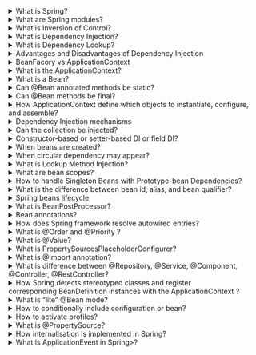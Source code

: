 <details>
  <summary>What is Spring?</summary>
Spring is a framework for building Java applications that contains a lot of different modules that can be added or not depending on needs. 
The key feature of the Spring framework is the inversion of control.
</details>

<details>
  <summary>What are Spring modules?</summary>
  
  - Spring Core container
  - Spring AOP
  - Spring Web
  - Spring Test
  - Spring Security, etc.
</details>


<details>
  <summary>What is Inversion of Control?</summary>
  It is the design principle when the dependent part is not responsible for creating and managing its dependencies. 
</details>

<details>
  <summary>What is Dependency Injection?</summary>
  DI is a form of IoC when an IoC container injects dependencies into dependent parts.
</details>

<details>
  <summary>What is Dependency Lookup?</summary>
  It's a form of IoC when the dependent part looks for dependencies.
</details>

<details>
  <summary>Advantages and Disadvantages of Dependency Injection</summary>
  
  Advantages:
  - low coupling
  - reusability of code
  - readability and maintainability
  - easy testing
    
  Disadvantages:
  - increase complexity, especially in small apps
  - runtime errors
</details>

<details>
  <summary>BeanFacory vs ApplicationContext</summary>

  | |BeanFactory|ApplicationContext|
  |-----|-----|----|
  | | simplest container providing DI support| implements BeanFactory and adds more features|
  |bean initialization | lazy | by default eager | 
  | when to use | lightweight apps where memory consumption is critical | all other cases | 
  | event propogation| no | supports |
  | BeanFactoryPostProcessor | no automatic registration | automatic registration |
  | BeanPostProcessor | no automatic registration | automatic registration |
  | message resource handling| no | yes |
  | internationalization| no | yes |
</details>

<details>
  <summary>What is the ApplicationContext?</summary>
  Interface that represents IoC container and is responsible for bean management.
</details>

<details>
  <summary>What is a Bean?</summary>
  Object that is handled by Spring IoC container
</details>

<details>
  <summary>Can @Bean annotated methods be static?</summary>
  Yes, but they won't participate in the bean lifecycle as normal beans. They will be created before bean instantiation and without a proxy mechanism. 
  It can be useful if we would like to create BeanFactoryPostProcessor and BeanPostProcessor beans.
</details>

<details>
  <summary>Can @Bean methods be final?</summary>
  No, it will cause a compilation error.
</details>

<details>
  <summary>How ApplicationContext define which objects to instantiate, configure, and assemble?</summary>
BeanDefinitionReader reads configuration metadata: 1 XML, 2 Java annotations, 3 Java code and creates BeanDefinitions. Based on them beans are 
  instantiated and configured (scope, dependencies, other configuration settings)
</details>

<details>
  <summary>Dependency Injection mechanisms</summary>

  1. Constructor DI
  2. Setter DI
  3. Field DI (reflection)
</details>

<details>
  <summary>Can the collection be injected?</summary>
  Yes, but the qualifier should be specified.
  ```
  @Service
public class CollectionInjection {
    @Autowired
    @Qualifier("map")
    private Map<String, Object> map;
}
  ```
</details>

<details>
  <summary>Constructor-based or setter-based DI or field DI?</summary>
  
  ||constructor-based DI| setter-based DI | field DI |
  |---|---|---|---|
  |when|during instantiation | during initialization | during initialization|
  |no dependency in IoC container| throws NoSuchBeanDefinitionException | dependency can be null | dependency can be null|
  |usecase| for mandatory dependencies | for optional dependencies | for optional dependencies |
  |testing| easy  | easy  | harder |
</details>

<details>
  <summary>When beans are created?</summary>
  Singleton scoped beans are created during the container creation, others - when they are requested.
</details>

<details>
  <summary>When circular dependency may appear?</summary>
  When using a constructor or field injection class A requires class B in the constructor and class B requires class A when the app startup appears
  
  ``The dependencies of some of the beans in the application context form a cycle: ...``
</details>

<details>
  <summary>What is Lookup Method Injection?</summary>
  It is a feature in the Spring Framework that allows a bean to override the lookup method to get a new instance of a dependency whenever the method is called. This is particularly useful in scenarios where you want to obtain a new instance of a prototype-scoped bean within a singleton-scoped bean.

  ```
@Component
@Scope("prototype")
public class MyPrototypeBean {
    // Prototype bean implementation
}


import org.springframework.beans.factory.annotation.Lookup;
import org.springframework.stereotype.Component;

@Component
public class MySingletonBean {

    // This method will be overridden by Spring to provide a new instance of MyPrototypeBean
    @Lookup
    public MyPrototypeBean getPrototypeBean() {
        return null; // The actual implementation is generated by Spring at runtime
    }

    public void doSomething() {
        // Obtain a new instance of MyPrototypeBean through the lookup method
        MyPrototypeBean prototypeBean = getPrototypeBean();
        
        // Use the prototype bean
        // ...
    }
}
```
</details>

<details>
  <summary>What are bean scopes?</summary>

  - singleton - is created when the application context is created
  - prototype - one instance every time a request for that specific bean is made
  - session - one instance per one HTTP request
  - request - one instance per one HTTP session
  - application - one instance per one lifecycle of ServletContext 
  - websocket - one instance per one lifecycle of WebSocket
+ you can configure your own scope, or register SimpleThreadScope(it exists but is not registered)
</details>

<details>
  <summary>How to handle Singleton Beans with Prototype-bean Dependencies?</summary>
  Lookup method injection
</details>

<details>
  <summary>What is the difference between bean id, alias, and bean qualifier?</summary>
The ID is a unique identifier - it can be only one. There can be a lot of aliases as well as qualifiers.
  
  ```
  @Component
public class Singer { } //id=singer, aliases=

@Component("johnMayer")
public class Singer { } //id=johnMayer, aliases=

@Configuration
public class Config {

	@Bean(name={"john", "johnny"}) //id=singer, aliases=["john", "johnny"]
  public Singer singer(){
	  return new Singer();
	}

	@Bean //id=johnMayer
  public Singer johnMayer(){
	  return new Singer();
	}
}
  ```
If we have more than one bean that qualifies for spring injection, then we use `@Qualifer` to specify which needs to be used for injection.

There **is** a difference: `@Bean("simpleCar")` (or `@Component("car")`) gives your bean with the name "car" in the Spring Context, whereas `@Qualifier("car")` only adds information **without changing the name of the bean**.

```
@Configuration
public class Config {
    @Bean("car")
    public Vehicle car(){ return ...}
}

@Component("car")
public class MuscleCar implement Vehicle {...}

@Component
@Qualifier("car")
public class ElectroCar implement Vehicle {...}


public class DriveService {

    private final Vehicle vehicle;

    @Autowired
    public Driver(@Qualifier("car") Vehicle vehicle) {
      this.vehicle = vehicle;
    }
}


@Component
@Qualifier("beanQualifier")
class BeanTwo implements TypeOne { }

@Component
@Qualifier("beanQualifier")
class BeanThree implements TypeOne { }

@Autowired
@Qualifier("beanQualifier")
Map<String, TypeOne> typeOneMap;
// The map will only contain the 2 beans with the qualifier "beanQualifier".
// {beanThree=BeanThree@9f674ac, beanTwo=BeanTwo@1da4b3f9}
```
</details>

<details>
	<summary>Spring beans lifecycle</summary>

 **Bean instantiation and DI**

1. BeanDefinitionReader parses configuration (xml, java, @) and creates BeanDefinitions

2. BeanFactoryPostProcessor modificates BeanDefinitions (property resolution, custom annotation processing)

2. BeanFactory instantiates Beans based on BeanDefinitions by invoking constructors (constructor-based DI)

3. Inject bean dependencies by calling setters and field injection (reflection)

**BeanPostProcessor adjusts beans - postProcessBeforeInitialization() - 1st round**

**Bean initialization**

1. Check for Spring Awareness

- If bean **implements BeanNameAware** - call **setBeanName()**
- If bean implements **BeanClassLoaderAware** - call **setBeanClassLoader()**
- If bean implements **ApplicationContextAware** - call **setApplicationContext()**

2. Bean Creation Lifecycle Callback

- If **@PostConstruct (JSR-250)** is present - call method annotated with it
- If bean type **implements InitialazingBean** - call method **afterPropertiesSet()**
- If bean definition contains **init-method** or **@Bean(initMethod=””)** - call the init method

**BeanPostProcessor - postProcessAfterInitialization() - 2d round** (for proxies)

**Bean Destruction Lifecycle callback**

- If **@PreDestroy (JSR-250)** is present - call method annotated with it
- If bean type **implements DisposableBean** - call method **destroy()**
- If bean definition contains **destroy-method** or **@Bean(destroyMethod=””)** - call the destroy method
</details>

<details>
	<summary>What is BeanPostProcessor?</summary>
It is an interface with two default methods (that we may overrite): postProcessBeforeInitialization and postProcessAfterInitialization. We can configure several custom postProcessors and set the order.	
</details>

<details>
	<summary>Bean annotations?</summary>
	
- @Component
- @Service
- @Controller
- @Repository
- @Bean
- @RestController
</details>

<details>
	<summary>How does Spring framework resolve autowired entries?</summary>
	By default, Spring resolves autowired entries by type.
	
*If more than one bean of the same type is available in the container, the framework will throw NoUniqueBeanDefinitionException,* indicating that more than one bean is available for autowiring.
</details>

<details>
	<summary>What is @Order and @Priority ?</summary>
Used to define the order of a bean when it is part of an ordered collection or when it needs to be ordered relative to other beans. It can be applied to classes or methods

It is the same, but @Priority is JSR 250 and @Order is spring
</details>

<details>
	<summary>What is @Value?</summary>
Spring annotation that is used to inject externalized properties.
</details>

<details>
	<summary>What is PropertySourcesPlaceholderConfigurer?</summary>
Bean to configure application.properties. It should be static.
</details>

<details>
	<summary>What is @Import annotation?</summary>
	Spring annotation is used to import one or more configuration classes into another configuration class.
</details>

<details>
	<summary>What is difference between @Repository, @Service, @Component, @Controller, @RestController? </summary>
	
- @Repository - @Component + is a repository (DDD) + Platform exceptions can be translated into DataAcessExceptions if using PersistenceExceptionTranslationPostProcessor
- @Service - @Component with no specific logic added
- @Controller - @Component + presentation layer + request mapping (dispatcher scans the annotated classes  and detects methods annotated)
- @RestController - @Component + @Controller + @ResponseBody + can return JSON
- @Component - Component scan scans only beans annotated with a component annotation.
</details>

<details>
	<summary>How Spring detects stereotyped classes and register corresponding BeanDefinition instances with the ApplicationContext ?</summary>
	@ComponentScan annotation points to the packages that should be scanned.
</details>

<details>
	<summary>What is “lite” @Bean mode? </summary>
When @Bean annotated method is placed out of the configuration class it is called lite mode bean. It means it won't be proxied and will be treated just like ordinary factory method. But it is managed by Spring container and can be injected.
</details>

<details>
	<summary>How to conditionally include configuration or bean?</summary>

1. We can use @Profile - can be declared on class or method.
2. @Conditional - example: @Conditional("prod & cloud & !test"), @Conditional({"prod", "dev"}), @Conditional("(prod & cloud) | test") - if there is AND + OR always should be ().
</details>

<details>
	<summary>How to activate profiles?</summary>
	
1. spring.profiles.active=... in application.properties
2. @ActiveProfiles(...) in tests
3. context.getEnvironment().setActiveProfiles("dev")
</details>

<details>
	<summary>What is @PropertySource?</summary>
Annotation that allows to add property source to environment. To be used in configuration classes: @PropertySource("classpath:/com/myco/app.properties")
</details>

<details>
	<summary>How internalisation is implemented in Spring?</summary>
	Spring provides i18 - **`MessageSource`**
messages.properties
</details>

<details>
	<summary>What is ApplicationEvent in Spring>?</summary>
	Event handling in the ApplicationContext is provided through the ApplicationEvent class and the ApplicationListener interface. If a bean that implements the ApplicationListener interface is deployed into the context, every time an ApplicationEvent gets published to the ApplicationContext, that bean is notified.
</details>

